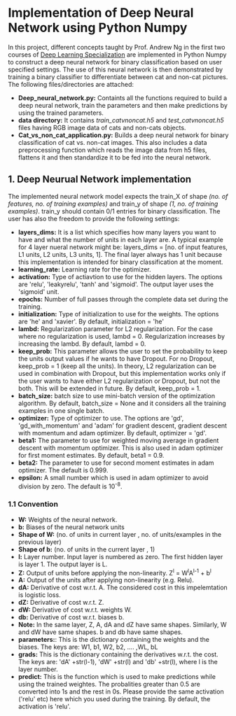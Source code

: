 # Implementation of Deep Neural Network using Python Numpy  
In this project, different concepts taught by Prof. Andrew Ng in the first two courses of [Deep Learning Specialization](https://www.coursera.org/specializations/deep-learning) are implemented in Python Numpy to construct a deep neural network for binary classification based on user specified settings. The use of this neural network is then demonstrated by training a binary classifier to differentiate between cat and non-cat pictures.   
The following files/directories are attached:  
- **Deep_neural_network.py:** Containts all the functions required to build a deep neural network, train the parameters and then make predictions by using the trained parameters.  
- **data directory:** It contains *train_catvnoncat.h5* and *test_catvnoncat.h5* files having RGB image data of cats and non-cats objects. 
- **Cat_vs_non_cat_application.py:** Builds a deep neural network for binary classification of cat vs. non-cat images. This also includes a data preprocessing function which reads the image data from h5 files, flattens it and then standardize it to be fed into the neural network.   
## 1. Deep Neurual Network implementation  
The implemented neural network model expects the train_X of shape *(no. of features, no. of training examples)* and train_y of shape *(1, no. of training examples)*. train_y should contain 0/1 entries for binary classification. The user has also the freedom to provide the following settings:  
- **layers_dims:** It is a list which specifies how many layers you want to have and what the number of units in each layer are. A typical example for 4 layer nueral network might be: layers_dims = [no. of input features, L1 units, L2 units, L3 units, 1]. The final layer always has 1 unit because this implementation is intended for binary classification at the moment. 
- **learning_rate:** Learning rate for the optimizer.
- **activation:** Type of actiavtion to use for the hidden layers. The options are 'relu', 'leakyrelu', 'tanh' and 'sigmoid'. The output layer uses the 'sigmoid' unit.
- **epochs:** Number of full passes through the complete data set during the training.
- **initialization:** Type of initialization to use for the weights. The options are 'he' and 'xavier'. By default, initialization = 'he'
- **lambd:** Regularization parameter for L2 regularization. For the case where no regularization is used, lambd = 0. Regularization increases by increasing the lambd. By default, lambd = 0.
- **keep_prob:** This parameter allows the user to set the probability to keep the units output values if he wants to have Dropout. For no Dropout, keep_prob = 1 (keep all the units). In theory, L2 regularization can be used in combination with Dropout, but this implementation works only if the user wants to have either L2 regularization or Dropout, but not the both. This will be extended in future. By default, keep_prob = 1.
- **batch_size:** batch size to use mini-batch version of the optimization algorithm. By default, batch_size = None and it considers all the training examples in one single batch.
- **optimizer:** Type of optimizer to use. The options are 'gd', 'gd_with_momentum' and 'adam' for gradient descent, gradient descent with momentum and adam optimizer. By default, optimizer = 'gd'.
- **beta1:** The parameter to use for weighted moving average in gradient descent with momentum optimizer. This is also used in adam optimizer for first moment estimates. By default, beta1 = 0.9.
- **beta2:** The parameter to use for second moment estimates in adam optimizer. The default is 0.999.
- **epsilon:** A small number which is used in adam optimizer to avoid division by zero. The default is 10<sup>-8</sup>.  
### 1.1 Convention   
- **W:** Weights of the neural network.
- **b:** Biases of the neural network units
- **Shape of W:** (no. of units in current layer , no. of units/examples in the previous layer)
- **Shape of b:** (no. of units in the current layer , 1)
- **l:** Layer number. Input layer is numbered as zero. The first hidden layer is layer 1. The output layer is L.
- **Z:** Output of units before applying the non-linearity. Z<sup>l</sup> = W<sup>l</sup>A<sup>l-1</sup> + b<sup>l</sup>
- **A:** Output of the units after applying non-linearity (e.g. Relu).
- **dA:** Derivative of cost w.r.t. A. The considered cost in this impelemtation is logistic loss.
- **dZ:** Derivative of cost w.r.t. Z.
- **dW:** Derivative of cost w.r.t. weights W.
- **db:** Derivative of cost w.r.t. biases b.
- **Note:** In the same layer, Z, A, dA and dZ have same shapes. Similarly, W and dW have same shapes. b and db have same shapes.
- **parameters:**: This is the dictionary containing the weights and the biases. The keys are: W1, b1, W2, b2, .... ,WL, bL
- **grads:** This is the dictionary containing the derivatives w.r.t. the cost. The keys are: 'dA' +str(l-1), 'dW' +str(l) and 'db' +str(l), where l is the layer number.
- **predict:** This is the function which is used to make predictions while using the trained weightes. The probalities greater than 0.5 are converted into 1s and the rest in 0s. Please provide the same activation ('relu' etc) here which you used during the training. By default, the activation is 'relu'.




